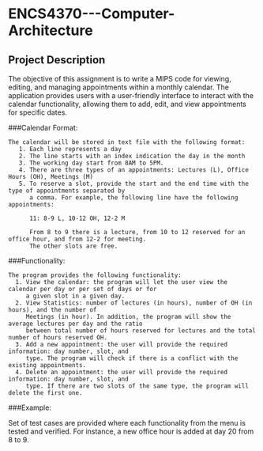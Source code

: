 # ENCS4370---Computer-Architecture
## Project Description

The objective of this assignment is to write a MIPS code for viewing, editing, and managing appointments 
within a monthly calendar. The application provides users with a user-friendly interface to interact 
with the calendar functionality, allowing them to add, edit, and view appointments for specific dates.
 
###Calendar Format:

    The calendar will be stored in text file with the following format: 
       1. Each line represents a day 
       2. The line starts with an index indication the day in the month 
       3. The working day start from 8AM to 5PM. 
       4. There are three types of an appointments: Lectures (L), Office Hours (OH), Meetings (M) 
       5. To reserve a slot, provide the start and the end time with the type of appointments separated by 
          a comma. For example, the following line have the following appointments:
          
          11: 8-9 L, 10-12 OH, 12-2 M 
          
          From 8 to 9 there is a lecture, from 10 to 12 reserved for an office hour, and from 12-2 for meeting. 
          The other slots are free. 

###Functionality:

    The program provides the following functionality: 
      1. View the calendar: the program will let the user view the calendar per day or per set of days or for 
         a given slot in a given day. 
      2. View Statistics: number of lectures (in hours), number of OH (in hours), and the number of 
         Meetings (in hour). In addition, the program will show the average lectures per day and the ratio 
         between total number of hours reserved for lectures and the total number of hours reserved OH. 
      3. Add a new appointment: the user will provide the required information: day number, slot, and 
         type. The program will check if there is a conflict with the existing appointments.  
      4. Delete an appointment: the user will provide the required information: day number, slot, and 
         type. If there are two slots of the same type, the program will delete the first one.

###Example:

   Set of test cases are provided where each functionality from the menu is tested and verified. For instance, 
   a new office hour is added at day 20 from 8 to 9. 
